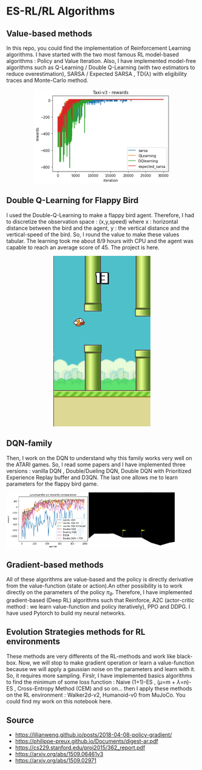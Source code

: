 # ES-RL/RL Algorithms

## Value-based methods
In this repo, you could find the implementation of Reinforcement Learning algorithms. I have started with the two most famous RL model-based algorithms : Policy and Value Iteration. Also, I have implemented model-free algorithms such as Q-Learning / Double Q-Learning (with two estimators to reduce overestimation), SARSA / Expected SARSA , TD($\lambda$) with eligibility traces and Monte-Carlo method.

<p align="center">
  <img src="https://github.com/jdufou1/RL/blob/main/img/test_taxiv3_value_based.png" height="250px"/>
</p>

## Double Q-Learning for Flappy Bird
I used the Double-Q-Learning to make a flappy bird agent. Therefore, I had to discretize the observation space : (x,y,speed)
where x : horizontal distance between the bird and the agent, y : the vertical distance and the vertical-speed of the bird.
So, I round the value to make these values tabular. The learning took me about 8/9 hours with CPU and the agent was capable to reach an average score of 45. The project is here.

<p align="center">
  <img src="https://github.com/jdufou1/RL/blob/main/img/flappy_bird.gif" alt="animated" height="450px"/>
</p>

## DQN-family
Then, I work on the DQN to understand why this family works very well on the ATARI games. So, I read some papers and I have implemented three versions : vanilla DQN , Double/Dueling DQN,  Double DQN with Prioritized Experience Replay buffer and D3QN. The last one allows me to learn parameters for the flappy bird game.

<div style="display:flex;">
    <img src="https://github.com/jdufou1/RL/blob/main/img/test_lunarlander_dqn.png" alt="drawing" width="43%"/>
    <img src="https://github.com/jdufou1/RL/blob/main/img/lunarlander.gif" alt="drawing" width="45%"/>
</div>


## Gradient-based methods
All of these algorithms are value-based and the policy is directly derivative from the value-function (state or action).An other possibility is to work directly on the parameters of the policy $\pi_{\theta}$. Therefore, I have implemented gradient-based (Deep RL) algorithms such that Reinforce, A2C (actor-critic method : we learn value-function and policy iteratively), PPO and DDPG. I have used Pytorch to build my neural networks.

## Evolution Strategies methods for RL environments 

These methods are very differents of the RL-methods and work like black-box. Now, we will stop to make gradient operation or learn a value-function because we will apply a gaussian noise on the parameters and learn with it. So, it requires more sampling. Firslr, I have implemented basics algorithms to find the minimum of some loss function : Naive (1+1)-ES , ($\mu=$m + $\lambda=$n)-ES , Cross-Entropy Method (CEM) and so on... then I apply these methods on the RL environment : Walker2d-v2, Humanoid-v0 from MuJoCo. You could find my work on this notebook here.

## Source

- https://lilianweng.github.io/posts/2018-04-08-policy-gradient/
- https://philippe-preux.github.io/Documents/digest-ar.pdf
- https://cs229.stanford.edu/proj2015/362_report.pdf
- https://arxiv.org/abs/1509.06461v3
- https://arxiv.org/abs/1509.02971

